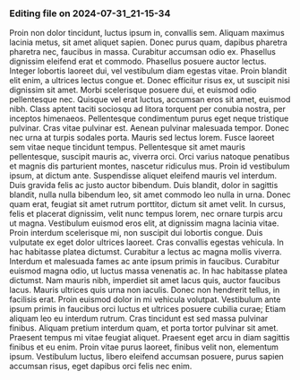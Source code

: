 

### Editing file on 2024-07-31_21-15-34

Proin non dolor tincidunt, luctus ipsum in, convallis sem. Aliquam maximus lacinia metus, sit amet aliquet sapien. Donec purus quam, dapibus pharetra pharetra nec, faucibus in massa. Curabitur accumsan odio ex. Phasellus dignissim eleifend erat et commodo. Phasellus posuere auctor lectus. Integer lobortis laoreet dui, vel vestibulum diam egestas vitae. Proin blandit elit enim, a ultrices lectus congue et. Donec efficitur risus ex, ut suscipit nisi dignissim sit amet. Morbi scelerisque posuere dui, et euismod odio pellentesque nec. Quisque vel erat luctus, accumsan eros sit amet, euismod nibh.
Class aptent taciti sociosqu ad litora torquent per conubia nostra, per inceptos himenaeos. Pellentesque condimentum purus eget neque tristique pulvinar. Cras vitae pulvinar est. Aenean pulvinar malesuada tempor. Donec nec urna at turpis sodales porta. Mauris sed lectus lorem. Fusce laoreet sem vitae neque tincidunt tempus. Pellentesque sit amet mauris pellentesque, suscipit mauris ac, viverra orci. Orci varius natoque penatibus et magnis dis parturient montes, nascetur ridiculus mus. Proin id vestibulum ipsum, at dictum ante. Suspendisse aliquet eleifend mauris vel interdum.
Duis gravida felis ac justo auctor bibendum. Duis blandit, dolor in sagittis blandit, nulla nulla bibendum leo, sit amet commodo leo nulla in urna. Donec quam erat, feugiat sit amet rutrum porttitor, dictum sit amet velit. In cursus, felis et placerat dignissim, velit nunc tempus lorem, nec ornare turpis arcu ut magna. Vestibulum euismod eros elit, at dignissim magna lacinia vitae. Proin interdum scelerisque mi, non suscipit dui lobortis congue. Duis vulputate ex eget dolor ultrices laoreet. Cras convallis egestas vehicula. In hac habitasse platea dictumst. Curabitur a lectus ac magna mollis viverra.
Interdum et malesuada fames ac ante ipsum primis in faucibus. Curabitur euismod magna odio, ut luctus massa venenatis ac. In hac habitasse platea dictumst. Nam mauris nibh, imperdiet sit amet lacus quis, auctor faucibus lacus. Mauris ultrices quis urna non iaculis. Donec non hendrerit tellus, in facilisis erat. Proin euismod dolor in mi vehicula volutpat. Vestibulum ante ipsum primis in faucibus orci luctus et ultrices posuere cubilia curae; Etiam aliquam leo eu interdum rutrum. Cras tincidunt est sed massa pulvinar finibus. Aliquam pretium interdum quam, et porta tortor pulvinar sit amet. Praesent tempus mi vitae feugiat aliquet. Praesent eget arcu in diam sagittis finibus et eu enim. Proin vitae purus laoreet, finibus velit non, elementum ipsum. Vestibulum luctus, libero eleifend accumsan posuere, purus sapien accumsan risus, eget dapibus orci felis nec enim.


